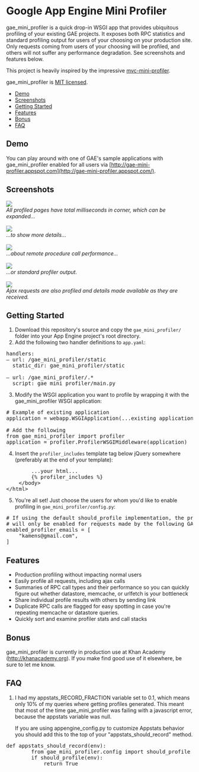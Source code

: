 # Google App Engine Mini Profiler

gae_mini_profiler is a quick drop-in WSGI app that provides ubiquitous profiling of your existing GAE projects. It exposes both RPC statistics and standard profiling output for users of your choosing on your production site. Only requests coming from users of your choosing will be profiled, and others will not suffer any performance degradation. See screenshots and features below.

This project is heavily inspired by the impressive [mvc-mini-profiler](http://code.google.com/p/mvc-mini-profiler/).

gae_mini_profiler is [MIT licensed](http://en.wikipedia.org/wiki/MIT_License).

* <a href="#demo">Demo</a>  
* <a href="#screens">Screenshots</a>  
* <a href="#start">Getting Started</a>  
* <a href="#features">Features</a>  
* <a href="#bonus">Bonus</a>  
* <a href="#faq">FAQ</a>  

## <a name="demo">Demo</a>

You can play around with one of GAE's sample applications with gae_mini_profiler enabled for all users via [http://gae-mini-profiler.appspot.com](http://gae-mini-profiler.appspot.com/).

## <a name="screens">Screenshots</a>

<img src="http://gae-mini-profiler.appspot.com/images/gae-mini-profiler/corner.png"/><br/><em>All profiled pages have total milliseconds in corner, which can be expanded...</em><br/><br/>
<img src="http://gae-mini-profiler.appspot.com/images/gae-mini-profiler/expanded.png"/><br/><em>...to show more details...</em><br/><br/>
<img src="http://gae-mini-profiler.appspot.com/images/gae-mini-profiler/rpc.png"/><br/><em>...about remote procedure call performance...</em><br/><br/>
<img src="http://gae-mini-profiler.appspot.com/images/gae-mini-profiler/profile.png"/><br/><em>...or standard profiler output.</em><br/><br/>
<img src="http://gae-mini-profiler.appspot.com/images/gae-mini-profiler/ajax-corner.png?test"/><br/><em>Ajax requests are also profiled and details made available as they are received.</em>

## <a name="start">Getting Started</a>

1. Download this repository's source and copy the `gae_mini_profiler/` folder into your App Engine project's root directory.
2. Add the following two handler definitions to `app.yaml`:
<pre>
handlers:
&ndash; url: /gae_mini_profiler/static
&nbsp;&nbsp;static_dir: gae_mini_profiler/static<br/>
&ndash; url: /gae_mini_profiler/.*
&nbsp;&nbsp;script: gae_mini_profiler/main.py
</pre>
3. Modify the WSGI application you want to profile by wrapping it with the gae_mini_profiler WSGI application:
<pre>
&#35; Example of existing application
application = webapp.WSGIApplication(...existing application...)<br/>
&#35; Add the following
from gae_mini_profiler import profiler
application = profiler.ProfilerWSGIMiddleware(application)
</pre>
4. Insert the `profiler_includes` template tag below jQuery somewhere (preferably at the end of your template):
<pre>
        ...your html...
        {% profiler_includes %}
    &lt;/body&gt;
&lt;/html&gt;
</pre>
5. You're all set! Just choose the users for whom you'd like to enable profiling in `gae_mini_profiler/config.py`:
<pre>
&#35; If using the default should_profile implementation, the profiler
&#35; will only be enabled for requests made by the following GAE users.
enabled_profiler_emails = [
    "kamens@gmail.com",
]
</pre>

## <a name="features">Features</a>

* Production profiling without impacting normal users
* Easily profile all requests, including ajax calls
* Summaries of RPC call types and their performance so you can quickly figure out whether datastore, memcache, or urlfetch is your bottleneck
* Share individual profile results with others by sending link
* Duplicate RPC calls are flagged for easy spotting in case you're repeating memcache or datastore queries.
* Quickly sort and examine profiler stats and call stacks

## <a name="bonus">Bonus</a>

gae_mini_profiler is currently in production use at Khan Academy (http://khanacademy.org). If you make find good use of it elsewhere, be sure to let me know.

## <a name="faq">FAQ</a>

1. I had my appstats_RECORD_FRACTION variable set to 0.1, which means only 10% of my queries where getting profiles generated.  This meant that most of the time gae_mini_profiler was failing with a javascript error, because the appstats variable was null.

    If you are using appengine_config.py to customize Appstats behavior you should add this to the top of your "appstats_should_record" method.  
<pre>def appstats_should_record(env):
        from gae_mini_profiler.config import should_profile
        if should_profile(env):
            return True
</pre>
